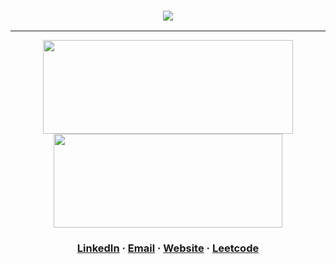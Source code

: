<h3 align="center"><img src="https://readme-typing-svg.demolab.com?font=Secular+One&weight=600&size=45&duration=3000&color=404866&center=true&vCenter=true&width=435&lines=Hi%2C+I'm+Nico+%F0%9F%91%8B"/></a></h3>

---

<!-- [![wakatime](https://wakatime.com/badge/user/66fd5568-da32-466f-8a36-c16978837bac.svg)](https://wakatime.com/@varrix) -->

<p align="center">
  <img height="150" width="400" src="https://github-readme-stats-nico-himself.vercel.app/api?username=nico-himself&show_icons=true&count_private=true&include_all_commits=true&theme=tokyonight&hide=prs,issues" />
  <img height="150" width ="366" src="https://github-readme-stats.vercel.app/api/wakatime?username=@varrix&layout=compact&langs_count=6&theme=tokyonight" />
</p>

<h3 align="center" style="margin-bottom: 12px;">
  <a href="https://www.linkedin.com/in/nicosalm/" target="_blank">LinkedIn</a> · <a href="mailto:contact@nicosalm.dev">Email</a> · <a href="https://nicosalm.dev" target="_blank">Website</a> · <a href="https://leetcode.com/nico-himself" target="_blank">Leetcode</a>
</h3>
